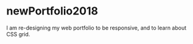 # newPortfolio2018
I am re-designing my web portfolio to be responsive, and to learn about CSS grid.
